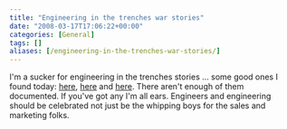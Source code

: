 ```yaml
---
title: "Engineering in the trenches war stories"
date: "2008-03-17T17:06:22+00:00"
categories: [General]
tags: []
aliases: [/engineering-in-the-trenches-war-stories/]
---
```


I'm a sucker for engineering in the trenches stories ... some good ones I found today: <a href="http://www.dadhacker.com/blog/?p=995">here</a>, <a href="http://www.dadhacker.com/blog/?p=987">here</a> and <a href="http://www.dadhacker.com/blog/?p=695">here</a>. There aren't enough of them documented. If you've got any I'm all ears. Engineers and engineering should be celebrated not just be the whipping boys for the sales and marketing folks.
